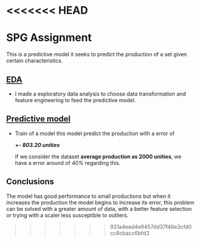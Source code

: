 <<<<<<< HEAD
=======
# SPG Assignment

This is a predictive model it seeks to predict the production of a set given certain characteristics.

## [EDA](https://github.com/alexrods/SPG_Assignment/blob/main/EDA.ipynb)
- I made a exploratory data analysis to choose data transformation and feature engineering to feed the predictive model.

## [Predictive model](https://github.com/alexrods/SPG_Assignment/blob/main/prediction_model.ipynb)
- Train of a model this model predict the production with a error of 
  
  ***+- 803.20 unities***

    If we consider the dataset **average production as 2000 unities**, we have a error around of *40%* regarding this.
    
## Conclusions

The model has good performance to small productions but when it increases the production the model begins to increase its error, this problem can be solved with a greater amount of data, with a better feature selection or trying with a scaler less susceptible to outliers.
>>>>>>> 931a4eed4e9457dd37f46e3cfd0cc8cbacc6bfd3
